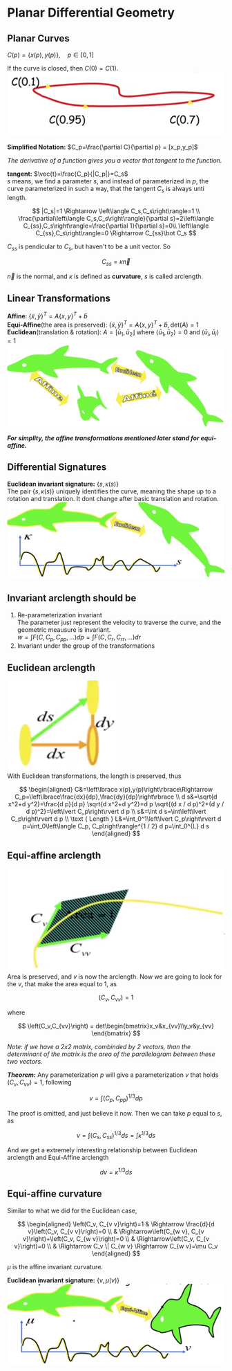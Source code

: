 # Planar Differential Geometry

## Planar Curves
$C(p)=\left\lbrace x(p),y(p)\right\rbrace,\quad p\in\left[0,1\right]$

If the curve is closed, then $C(0)=C(1)$.
![](img/2022-10-28-19-11-17.png)

**Simplified Notation:** $C_p=\frac{\partial C}{\partial p} = [x_p,y_p]$ 

*The derivative of a function gives you a vector that tangent to the function.*  

**tangent:** $\vec{t}=\frac{C_p}{|C_p|}=C_s$  
$s$ means, we find a parameter $s$, and instead of parameterized in $p$, the curve parameterized in such a way, that the tangent $C_s$ is always unti length.  

$$
|C_s|=1 \Rightarrow \left\langle C_s,C_s\right\rangle=1 \\
\frac{\partial\left\langle C_s,C_s\right\rangle}{\partial s}=2\left\langle C_{ss},C_s\right\rangle=\frac{\partial 1}{\partial s}=0\\
\left\langle C_{ss},C_s\right\rangle=0 \Rightarrow C_{ss}\bot C_s
$$  

$C_{ss}$ is pendicular to $C_s$, but haven't to be a unit vector. So  

$$
C_{ss} = \kappa\vec{n}
$$  

$\vec{n}$ is the normal, and $\kappa$ is defined as **curvature**, $s$ is called arclength.

## Linear Transformations
**Affine**: $\{\tilde{x}, \tilde{y}\}^T=A\{x, y\}^T+\bar{b}$  
**Equi-Affine**(the area is preserved): $\{\tilde{x}, \tilde{y}\}^T=A\{x, y\}^T+\bar{b}, \text{det}(A)=1$  
**Euclidean**(translation & rotation): $A=\left[\bar{u}_1, \bar{u}_2\right\rfloor \text { where }\left\langle\bar{u}_1, \bar{u}_2\right\rangle=0 \text { and }\left\langle\bar{u}_i, \bar{u}_i\right\rangle=1$
![](img/2022-10-28-20-38-52.png)

***For simplity, the affine transformations mentioned later stand for equi-affine.*** 

## Differential Signatures
**Euclidean invariant signature:** $\left\lbrace s,\kappa(s)\right\rbrace$  
The pair $\left\lbrace s,\kappa(s)\right\rbrace$ uniquely identifies the curve, meaning the shape up to a rotation and translation. It dont change after basic translation and rotation.
![](img/2022-10-29-17-32-30.png)

## Invariant arclength should be
1. Re-parameterization invariant  
The parameter just represent the velocity to traverse the curve, and the geometric meausure is invariant.  
$w=\int F\left(C, C_p, C_{p p}, \ldots\right) d p=\int F\left(C, C_r, C_{r r}, \ldots\right) d r$
2. Invariant under the group of the transformations

## Euclidean arclength
![](img/2022-10-29-15-26-10.png)  
With Euclidean transformations, the length is preserved, thus  

$$
\begin{aligned}
C&=\left\lbrace x(p),y(p)\right\rbrace\Rightarrow C_p=\left\lbrace\frac{dx}{dp},\frac{dy}{dp}\right\rbrace \\
d s&=\sqrt{d x^2+d y^2}=\frac{d p}{d p} \sqrt{d x^2+d y^2}=d p \sqrt{(d x / d p)^2+(d y / d p)^2}=\left\lvert C_p\right\rvert d p \\
s&=\int d s=\int\left\lvert C_p\right\rvert d p \\
\text { Length } L&=\int_0^1\left\lvert C_p\right\rvert d p=\int_0\left\langle C_p, C_p\right\rangle^{1 / 2} d p=\int_0^{L} d s
\end{aligned}
$$  

## Equi-affine arclength
![](img/2022-10-29-16-32-06.png)  
Area is preserved, and $v$ is now the arclength. Now we are going to look for the $v$, that make the area equal to 1, as  

$$
\left(C_v,C_{vv}\right)=1
$$  

where  

$$
\left(C_v,C_{vv}\right) = det\begin{bmatrix}x_v&x_{vv}\\y_v&y_{vv} \end{bmatrix}
$$  

*Note: if we have a 2x2 matrix, combinded by 2 vectors, than the determinant of the matrix is the area of the parallelogram between these two vectors.*  

***Theorem:*** Any parameterization $p$ will give a parameterization $v$ that holds $\left(C_v,C_{vv}\right)=1$, following  

$$
v=\int\left(C_p, C_{p p}\right)^{1 / 3} d p
$$  

The proof is omitted, and just believe it now. 
Then we can take $p$ equal to $s$, as  

$$
v=\int\left(C_s, C_{s s}\right)^{1 / 3} d s = \int \kappa^{1 / 3} d s
$$  

And we get a extremely interesting relationship between Euclidean arclength and Equi-Affine arclength  

$$
dv=\kappa^{1/3}ds
$$  

## Equi-affine curvature
Similar to what we did for the Euclidean case,  

$$
\begin{aligned}
\left(C_v, C_{v v}\right)=1 & \Rightarrow \frac{d}{d v}\left(C_v, C_{v v}\right)=0 \\
& \Rightarrow\left(C_{w v}, C_{v v}\right)+\left(C_v, C_{w v}\right)=0 \\
& \Rightarrow\left(C_v, C_{v v}\right)=0 \\
& \Rightarrow C_v \| C_{w v} \Rightarrow C_{w v}=\mu C_v
\end{aligned}
$$  

$\mu$ is the affine invariant curvature.  

**Euclidean invariant signature:** $\left\lbrace v,\mu(v)\right\rbrace$  
![](img/2022-10-29-17-26-57.png)
